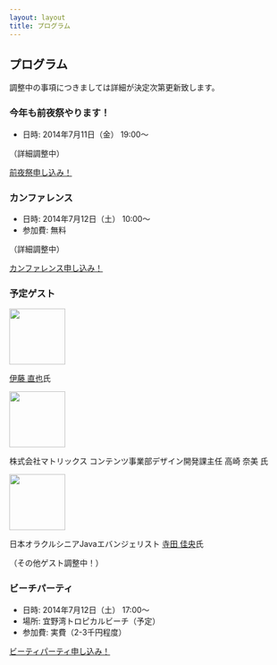 ```yaml
---
layout: layout
title: プログラム
---
```



プログラム
--------------------------------------------------------------------------------

調整中の事項につきましては詳細が決定次第更新致します。


### 今年も前夜祭やります！

* 日時: 2014年7月11日（金） 19:00〜

（詳細調整中）

<p><a href="http://hackers-champloo.doorkeeper.jp/events/11743" class="medium button" target="_blank">前夜祭申し込み！</a></p>


### カンファレンス

* 日時: 2014年7月12日（土） 10:00〜
* 参加費: 無料

（詳細調整中）

<p><a href="http://hackers-champloo.doorkeeper.jp/events/11744" class="medium button" target="_blank">カンファレンス申し込み！</a></p>


### 予定ゲスト

<img width="100" src="https://pbs.twimg.com/profile_images/378800000408766517/24f18a307fddbe5e5a15bea82df7eb06.jpeg">

[伊藤 直也](https://twitter.com/naoya_ito)氏

<img width="100" src="http://cgworld.jp/images/feature/report/1204_adskunity/mu_a04.jpg">

株式会社マトリックス コンテンツ事業部デザイン開発課主任 高崎 奈美 氏


<img width="100" src="https://pbs.twimg.com/profile_images/3243428148/db6773a5851143ac2481133353a5a1f7.png">

日本オラクルシニアJavaエバンジェリスト
[寺田 佳央](https://twitter.com/yoshioterada)氏

（その他ゲスト調整中！）



### ビーチパーティ

* 日時: 2014年7月12日（土） 17:00〜
* 場所: 宜野湾トロピカルビーチ（予定）
* 参加費: 実費（2-3千円程度）

<p><a href="http://hackers-champloo.doorkeeper.jp/events/11745" class="medium button" target="_blank">ビーティパーティ申し込み！</a></p>
